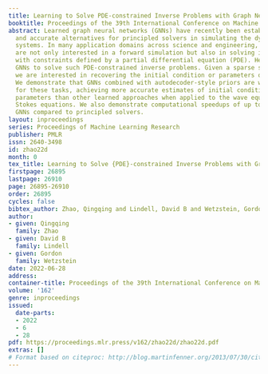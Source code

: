 ```yaml
---
title: Learning to Solve PDE-constrained Inverse Problems with Graph Networks
booktitle: Proceedings of the 39th International Conference on Machine Learning
abstract: Learned graph neural networks (GNNs) have recently been established as fast
  and accurate alternatives for principled solvers in simulating the dynamics of physical
  systems. In many application domains across science and engineering, however, we
  are not only interested in a forward simulation but also in solving inverse problems
  with constraints defined by a partial differential equation (PDE). Here we explore
  GNNs to solve such PDE-constrained inverse problems. Given a sparse set of measurements,
  we are interested in recovering the initial condition or parameters of the PDE.
  We demonstrate that GNNs combined with autodecoder-style priors are well-suited
  for these tasks, achieving more accurate estimates of initial conditions or physical
  parameters than other learned approaches when applied to the wave equation or Navier
  Stokes equations. We also demonstrate computational speedups of up to 90x using
  GNNs compared to principled solvers.
layout: inproceedings
series: Proceedings of Machine Learning Research
publisher: PMLR
issn: 2640-3498
id: zhao22d
month: 0
tex_title: Learning to Solve {PDE}-constrained Inverse Problems with Graph Networks
firstpage: 26895
lastpage: 26910
page: 26895-26910
order: 26895
cycles: false
bibtex_author: Zhao, Qingqing and Lindell, David B and Wetzstein, Gordon
author:
- given: Qingqing
  family: Zhao
- given: David B
  family: Lindell
- given: Gordon
  family: Wetzstein
date: 2022-06-28
address:
container-title: Proceedings of the 39th International Conference on Machine Learning
volume: '162'
genre: inproceedings
issued:
  date-parts:
  - 2022
  - 6
  - 28
pdf: https://proceedings.mlr.press/v162/zhao22d/zhao22d.pdf
extras: []
# Format based on citeproc: http://blog.martinfenner.org/2013/07/30/citeproc-yaml-for-bibliographies/
---
```

